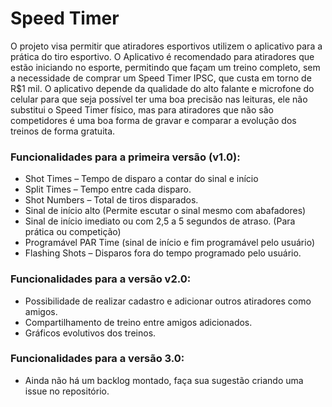 # Speed Timer

O projeto visa permitir que atiradores esportivos utilizem 
o aplicativo para a prática do tiro esportivo. O Aplicativo é 
recomendado para atiradores que estão iniciando no esporte, permitindo 
que façam um treino completo, sem a necessidade de comprar um Speed Timer 
IPSC, que custa em torno de R$1 mil. O aplicativo depende da qualidade do 
alto falante e microfone do celular para que seja possível ter uma boa 
precisão nas leituras, ele não substitui o Speed Timer físico, mas 
para atiradores que não são competidores é uma boa forma de gravar 
e comparar a evolução dos treinos de forma gratuita.

### Funcionalidades para a primeira versão (v1.0):

- Shot Times – Tempo de disparo a contar do sinal e início
- Split Times – Tempo entre cada disparo.
- Shot Numbers – Total de tiros disparados.
- Sinal de início alto (Permite escutar o sinal mesmo com abafadores)
- Sinal de início imediato ou com 2,5 a 5 segundos de atraso. (Para prática ou competição)
- Programável PAR Time (sinal de início e fim programável pelo usuário)
- Flashing Shots – Disparos fora do tempo programado pelo usuário.

### Funcionalidades para a versão v2.0:

- Possibilidade de realizar cadastro e adicionar outros atiradores como amigos.
- Compartilhamento de treino entre amigos adicionados.
- Gráficos evolutivos dos treinos.

### Funcionalidades para a versão 3.0:

- Ainda não há um backlog montado, faça sua sugestão criando uma issue no repositório.
